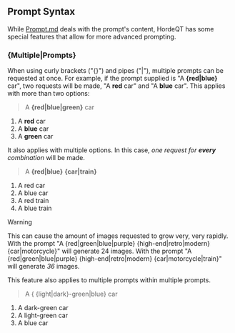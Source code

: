 ## Prompt Syntax

While [Prompt.md](doc/prompt.md) deals with the prompt's content, HordeQT has some special features that allow for more advanced prompting.

### {Multiple|Prompts}

When using curly brackets ("{}") and pipes ("|"), multiple prompts can be requested at once. For example, if the prompt supplied is "A **{red|blue}** car", two requests will be made, "A **red** car" and "A **blue** car". This applies with more than two options:
> A **{red|blue|green}** car

1. A **red** car
2. A **blue** car
3. A **green** car

It also applies with multiple options. In this case, *one request for **every** combination* will be made.
> A **{red|blue}** **{car|train}**

1. A red car
2. A blue car
3. A red train
4. A blue train

> [!WARNING]
> This can cause the amount of images requested to grow very, very rapidly.
With the prompt "A {red|green|blue|purple} {high-end|retro|modern} {car|motorcycle}" will generate 24 images.
With the prompt "A {red|green|blue|purple} {high-end|retro|modern} {car|motorcycle|train}" will generate *36* images.

This feature also applies to multiple prompts within multiple prompts.
> A { {light|dark}-green|blue} car

1. A dark-green car
2. A light-green car
3. A blue car
